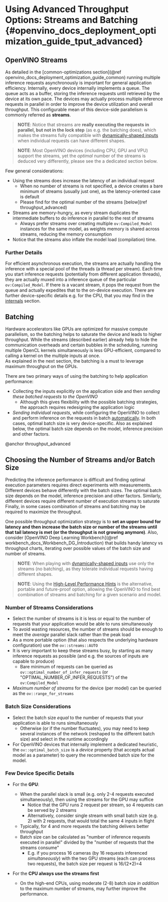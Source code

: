 # Using Advanced Throughput Options: Streams and Batching {#openvino_docs_deployment_optimization_guide_tput_advanced}

## OpenVINO Streams
As detailed in the [common-optimizations section](@ref openvino_docs_deployment_optimization_guide_common) running multiple inference requests asynchronously is important for general application efficiency.
Internally, every device internally implements a queue. The queue acts as a buffer, storing the inference requests until retrieved by the device at its own pace. 
The devices may actually process multiple inference requests in parallel in order to improve the device utilization and overall throughput.
This configurable mean of this device-side parallelism is commonly referred as **streams**.

> **NOTE**: Notice that streams are **really executing the requests in parallel, but not in the lock step** (as e.g. the batching does), which makes the streams fully compatible with [dynamically-shaped inputs](../OV_Runtime_UG/ov_dynamic_shapes.md) when individual requests can have different shapes.

> **NOTE**: Most OpenVINO devices (including CPU, GPU and VPU) support the streams, yet the _optimal_ number of the streams is deduced very differently, please see the a dedicated section below.

Few general considerations:
* Using the streams does increase the latency of an individual request
   * When no number of streams is not specified, a device creates a bare minimum of streams (usually just one), as the latency-oriented case is default
   * Please find for the optimal number of the streams [below](ref throughput_advanced)
* Streams are memory-hungry, as every stream duplicates the intermediate buffers to do inference in parallel to the rest of streams
   * Always prefer streams over creating multiple `ov:Compiled_Model` instances for the same model, as weights memory is shared across streams, reducing the memory consumption
* Notice that the streams also inflate the model load (compilation) time.

### Further Details
For efficient asynchronous execution, the streams are actually handling the inference with a special pool of the threads (a thread per stream).
Each time you start inference requests (potentially from different application threads), they are actually muxed into a inference queue of the particular `ov:Compiled_Model`. 
If there is a vacant stream, it pops the request from the queue and actually expedites that to the on-device execution.
There are further device-specific details e.g. for the CPU, that you may find in the [internals](dldt_deployment_optimization_internals.md) section.

## Batching
Hardware accelerators like GPUs are optimized for massive compute parallelism, so the batching helps to saturate the device and leads to higher throughput.
While the streams (described earlier) already help to hide the communication overheads and certain bubbles in the scheduling, running multiple OpenCL kernels simultaneously is less GPU-efficient, compared to calling a kernel on the multiple inputs at once.   
As explained in the next section, the batching is a must to leverage maximum throughput on the GPUs.

There are two primary ways of using the batching to help application performance:
* Collecting the inputs explicitly on the application side and then _sending these batched requests to the OpenVINO_
   * Although this gives flexibility with the possible batching strategies, the approach requires redesigning the application logic
* _Sending individual requests_, while configuring the OpenVINO to collect and perform inference on the requests in batch [automatically](../OV_Runtime_UG/automatic_batching.md).
In both cases, optimal batch size is very device-specific. Also as explained below, the optimal batch size depends on the model, inference precision and other factors.

@anchor throughput_advanced
## Choosing the Number of Streams and/or Batch Size
Predicting the inference performance is difficult and finding optimal execution parameters requires direct experiments with measurements.
Different devices behave differently with the batch sizes. The optimal batch size depends on the model, inference precision and other factors.
Similarly, different devices require different number of execution streams to saturate
Finally, in some cases  combination of streams and batching may be required to maximize the throughput.

One possible throughput optimization strategy is to **set an upper bound for latency and then increase the batch size or number of the streams until that tail latency is met (or the throughput is not growing anymore)**.
Also, consider [OpenVINO Deep Learning Workbench](@ref workbench_docs_Workbench_DG_Introduction) that builds handy latency vs throughput charts, iterating over possible values of the batch size and number of streams.

> **NOTE**: When playing with [dynamically-shaped inputs](../OV_Runtime_UG/ov_dynamic_shapes.md) use only the streams (no batching), as they tolerate individual requests having different shapes. 

> **NOTE**: Using the [High-Level Performance Hints](./dldt_deployment_optimization_hints.md) is the alternative,  portable and future-proof option, allowing the OpenVINO to find best combination of streams and batching for a given scenario and model. 

### Number of Streams Considerations
* Select the number of streams is it is less or equal to the number of requests that your application would be able to runs simultaneously
* To avoid wasting resources, the number of streams should be enough to meet the _average_ parallel slack rather than the peak load
* As a more portable option (that also respects the underlying hardware configuration) use the `ov::streams::AUTO`
* It is very important to keep these streams busy, by starting as many inference requests as possible (and e.g. the sources of inputs are capable to produce)
   * Bare minimum of requests can be queried as `ov::optimal_number_of_infer_requests` (or "OPTIMAL_NUMBER_OF_INFER_REQUESTS") of the  `ov:Compiled_Model` 
* _Maximum number of streams_ for the device (per model) can be queried as the `ov::range_for_streams`

### Batch Size Considerations
* Select the batch size _equal_ to the number of requests that your application is able to runs simultaneously
   * Otherwise (or if the number fluctuates), you may need to keep several instances of the network (reshaped to the different batch size) and select in the runtime accordingly 
* For OpenVINO devices that internally implement a dedicated heuristic, the `ov::optimal_batch_size` is a _device_ property (that accepts actual model as a parameter) to query the recommended batch size for the model.


### Few Device Specific Details
* For the **GPU**:
   * When the parallel slack is small (e.g. only 2-4 requests executed simultaneously), then using the streams for the GPU may suffice
      * Notice that the GPU runs 2 request per stream, so 4 requests can be served by 2 streams
      * Alternatively, consider single stream with small batch size (e.g. 2) with 2 requests, that would total the same 4 inputs in flight
   * Typically, for 4 and more requests the batching delivers better throughput
   * Batch size can be calculated as "number of inference requests executed in parallel" divided by the "number of requests that the streams consume"
      * E.g. if you process 16 cameras (by 16 requests inferenced _simultaneously_) with the two GPU streams (each can process two requests), the batch size per request is 16/(2*2)=4 

* For the **CPU always use the streams first**
   * On the high-end CPUs, using moderate (2-8) batch size _in addition_ to the maximum number of streams, may further improve the performance.
